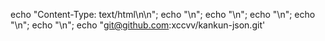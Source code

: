 echo "Content-Type: text/html\n\n";
echo "<html>\n";
echo "<head>\n";
echo "<title>whatever</title>\n";
echo "</head>\n";
echo "<body>\n";
echo "git@github.com:xccvv/kankun-json.git'
